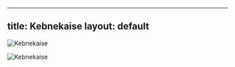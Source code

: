 


---
title: Kebnekaise
layout: default
---

![Kebnekaise](https://farm8.staticflickr.com/7329/9932754104_bcdd9d3e10_o.jpg)

![Kebnekaise](https://cdn.britannica.com/83/117983-050-DD7D33FF/Kebnekaise-mountain-range-Sweden.jpg)